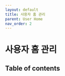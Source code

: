 ```yaml
---
layout: default
title: 사용자 홈 관리
parent: User Home
nav_order: 2
---
```


# 사용자 홈 관리

## Table of contents
